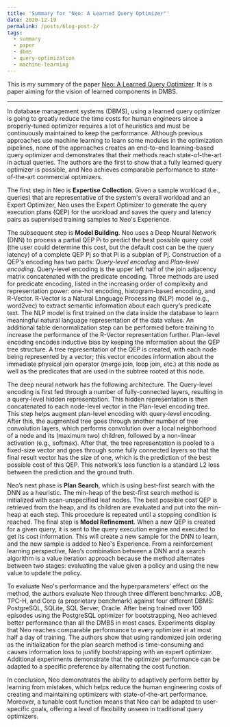 ```yaml
---
title: 'Summary for "Neo: A Learned Query Optimizer"'
date: 2020-12-19
permalink: /posts/blog-post-2/
tags:
  - summary
  - paper
  - dbms
  - query-optimization
  - machine-learning
---
```


This is my summary of the paper [Neo: A Learned Query Optimizer](https://arxiv.org/abs/1904.03711). It is a paper aiming for the vision of learned components in DMBS.

---

In database management systems (DBMS), using a learned query optimizer is going to greatly reduce the time costs for human engineers since a properly-tuned optimizer requires a lot of heuristics and must be continuously maintained to keep the performance. Although previous approaches use machine learning to learn some modules in the optimization pipelines, none of the approaches creates an end-to-end learning-based query optimizer and demonstrates that their methods reach state-of-the-art in actual queries. The authors are the first to show that a fully learned query optimizer is possible, and Neo achieves comparable performance to state-of-the-art commercial optimizers.

The first step in Neo is **Expertise Collection**. Given a sample workload (i.e., queries) that are representative of the system's overall workload and an Expert Optimizer, Neo uses the Expert Optimizer to generate the query execution plans (QEP) for the workload and saves the query and latency pairs as supervised training samples to Neo's Experience.

The subsequent step is **Model Building**. Neo uses a Deep Neural Network (DNN) to process a partial QEP Pi to predict the best possible query cost (the user could determine this cost, but the default cost can be the query latency) of a complete QEP Pj so that Pi is a subplan of Pj. Construction of a QEP's encoding has two parts: *Query-level encoding* and *Plan-level encoding*. Query-level encoding is the upper left half of the join adjacency matrix concatenated with the predicate encoding. Three methods are used for predicate encoding, listed in the increasing order of complexity and representation power: one-hot encoding, histogram-based encoding, and R-Vector. R-Vector is a Natural Language Processing (NLP) model (e.g., word2vec) to extract semantic information about each query’s predicate text. The NLP model is first trained on the data inside the database to learn meaningful natural language representation of the data values. An additional table denormalization step can be performed before training to increase the performance of the R-Vector representation further. Plan-level encoding encodes inductive bias by keeping the information about the QEP tree structure. A tree representation of the QEP is created, with each node being represented by a vector; this vector encodes information about the immediate physical join operator (merge join, loop join, etc.) at this node as well as the predicates that are used in the subtree rooted at this node. 

The deep neural network has the following architecture. The Query-level encoding is first fed through a number of fully-connected layers, resulting in a query-level hidden representation. This hidden representation is then concatenated to each node-level vector in the Plan-level encoding tree. This step helps augment plan-level encoding with query-level encoding. After this, the augmented tree goes through another number of tree convolution layers, which performs convolution over a local neighborhood of a node and its (maximum two) children, followed by a non-linear activation (e.g., softmax). After that, the tree representation is pooled to a fixed-size vector and goes through some fully connected layers so that the final result vector has the size of one, which is the prediction of the best possible cost of this QEP. This network’s loss function is a standard L2 loss between the prediction and the ground truth.

Neo’s next phase is **Plan Search**, which is using best-first search with the DNN as a heuristic. The min-heap of the best-first search method is initialized with scan-unspecified leaf nodes. The best possible cost QEP is retrieved from the heap, and its children are evaluated and put into the min-heap at each step. This procedure is repeated until a stopping condition is reached. The final step is **Model Refinement**. When a new QEP is created for a given query, it is sent to the query execution engine and executed to get its cost information. This will create a new sample for the DNN to learn, and the new sample is added to Neo's Experience. From a reinforcement learning perspective, Neo’s combination between a DNN and a search algorithm is a value iteration approach because the method alternates between two stages: evaluating the value given a policy and using the new value to update the policy.

To evaluate Neo's performance and the hyperparameters’ effect on the method, the authors evaluate Neo through three different benchmarks: JOB, TPC-H, and Corp (a proprietary benchmark) against four different DBMS: PostgreSQL, SQLite, SQL Server, Oracle. After being trained over 100 episodes using the PostgreSQL optimizer for bootstrapping, Neo achieved better performance than all the DMBS in most cases. Experiments display that Neo reaches comparable performance to every optimizer in at most half a day of training. The authors show that using randomized join ordering as the initialization for the plan search method is time-consuming and causes information loss to justify bootstrapping with an expert optimizer. Additional experiments demonstrate that the optimizer performance can be adapted to a specific preference by alternating the cost function. 

In conclusion, Neo demonstrates the ability to adaptively perform better by learning from mistakes, which helps reduce the human engineering costs of creating and maintaining optimizers with state-of-the-art performance. Moreover, a tunable cost function means that Neo can be adapted to user-specific goals, offering a level of flexibility unseen in traditional query optimizers.

